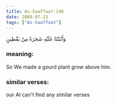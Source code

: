 ```yaml
---
title: As-Saaffaat:146
date: 2009-07-23
tags: ["As-Saaffaat"]
---
```

وَأَنْبَتْنَا عَلَيْهِ شَجَرَةً مِنْ يَقْطِينٍ
### meaning: 
So We made a gourd plant grow above him.
### similar verses: 

our AI can't find any similar verses




